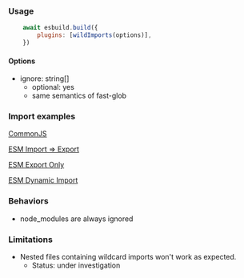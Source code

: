 
### Usage

```javascript
    await esbuild.build({
        plugins: [wildImports(options)],
    })
```

#### Options

- ignore: string[]
   - optional: yes 
   - same semantics of fast-glob

### Import examples

<a href="./tests/cjs-require/actual.js">CommonJS</a>

<a href="./tests/esm-import-export/actual.js">ESM Import => Export</a>

<a href="./tests/esm/actual.js">ESM Export Only</a>

<a href="./tests/esm-dynamic-import/actual.js">ESM Dynamic Import</a>

### Behaviors

- node_modules are always ignored

### Limitations

- Nested files containing wildcard imports won't work as expected.
  - Status: under investigation
